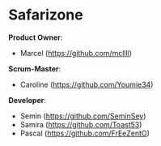 # Safarizone

**Product Owner**:

- Marcel (https://github.com/mcllll)

**Scrum-Master**: 

- Caroline (https://github.com/Youmie34) 

**Developer**: 

- Semin (https://github.com/SeminSey)
- Samira (https://github.com/Toast53)
- Pascal (https://github.com/FrEeZentO)

